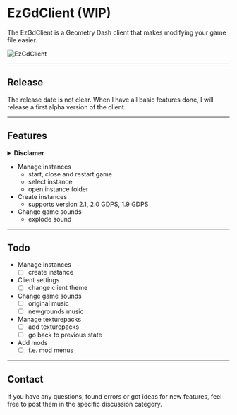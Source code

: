 # EzGdClient (WIP)
The EzGdClient is a Geometry Dash client that makes modifying your game file easier.

![EzGdClient](https://i.imgur.com/nnxHYNu.png "EzGdClient")

---

## **Release**
The release date is not clear. When I have all basic features done, I will release a first alpha version of the client.

---

## **Features**
<details>
  <summary><b>Disclamer</b></summary>

  *The EzGdClient is still in development. This means that some features may be added or removed in further development.*
</details>

- Manage instances
    - start, close and restart game
    - select instance
    - open instance folder
- Create instances
    - supports version 2.1, 2.0 GDPS, 1.9 GDPS
- Change game sounds
    - explode sound

---

## **Todo**
- Manage instances
    - [ ] create instance
- Client settings
    - [ ] change client theme
- Change game sounds
    - [ ] original music
    - [ ] newgrounds music
- Manage texturepacks
    - [ ] add texturepacks
    - [ ] go back to previous state
- Add mods
    - [ ] f.e. mod menus

---

## **Contact**
If you have any questions, found errors or got ideas for new features, feel free to post them in the specific discussion category.
